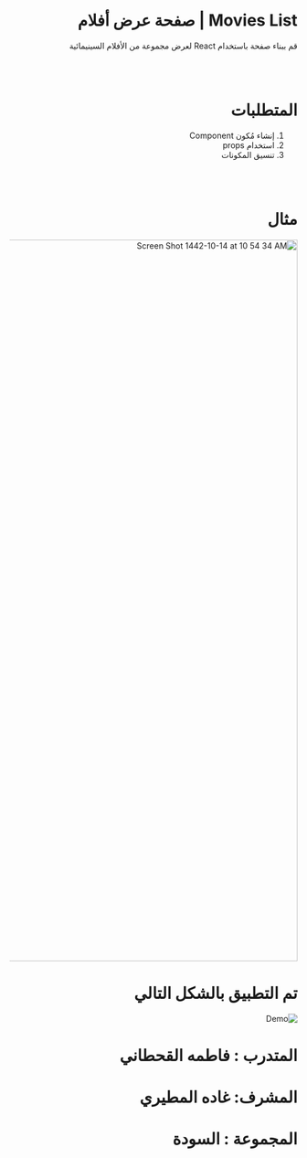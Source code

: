 <div dir="rtl" >
  
# Movies List | صفحة عرض أفلام 

قم ببناء صفحة باستخدام React لعرض مجموعة من الأفلام السينيمائية 


  <br/>
  <br/> 
  
  # المتطلبات
  1. إنشاء مُكون Component
  2. استخدام props 
  3. تنسيق المكونات 
  

  <br/>
  <br/> 
    
  # مثال 
 <img width="1263" alt="Screen Shot 1442-10-14 at 10 54 34 AM" src="https://user-images.githubusercontent.com/80157029/120147813-eea3f880-c1ef-11eb-9398-77aa6a9970f8.png">
  
  # تم التطبيق بالشكل التالي

<img  alt="Demo" src="https://g.top4top.io/p_1977jh5ah1.gif">
 
 # المتدرب : فاطمه القحطاني

# المشرف: غاده المطيري


# المجموعة : السودة 

</div>
